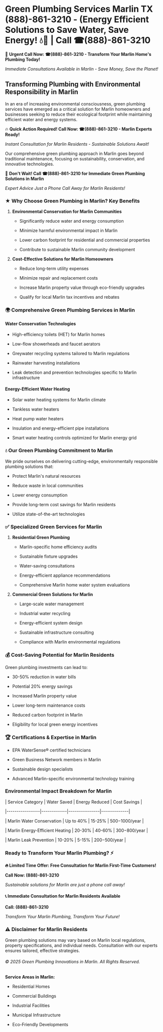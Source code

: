 # Green Plumbing Services Marlin TX (888)-861-3210 - (Energy Efficient Solutions to Save Water, Save Energy! 💧🌿 | Call ☎(888)-861-3210

🚨 **Urgent Call Now: ☎(888)-861-3210 - Transform Your Marlin Home's Plumbing Today!**
*Immediate Consultations Available in Marlin - Save Money, Save the Planet!*

## Transforming Plumbing with Environmental Responsibility in Marlin

In an era of increasing environmental consciousness, green plumbing services have emerged as a critical solution for Marlin homeowners and businesses seeking to reduce their ecological footprint while maintaining efficient water and energy systems. 

🔥 **Quick Action Required! Call Now: ☎(888)-861-3210 - Marlin Experts Ready!**
*Instant Consultation for Marlin Residents - Sustainable Solutions Await!*

Our comprehensive green plumbing approach in Marlin goes beyond traditional maintenance, focusing on sustainability, conservation, and innovative technologies.

🚨 **Don't Wait! Call ☎(888)-861-3210 for Immediate Green Plumbing Solutions in Marlin**
*Expert Advice Just a Phone Call Away for Marlin Residents!*

### ★ Why Choose Green Plumbing in Marlin? Key Benefits

1. **Environmental Conservation for Marlin Communities** 
   - Significantly reduce water and energy consumption
   - Minimize harmful environmental impact in Marlin
   - Lower carbon footprint for residential and commercial properties
   - Contribute to sustainable Marlin community development

2. **Cost-Effective Solutions for Marlin Homeowners** 
   - Reduce long-term utility expenses
   - Minimize repair and replacement costs
   - Increase Marlin property value through eco-friendly upgrades
   - Qualify for local Marlin tax incentives and rebates

### 🌍 Comprehensive Green Plumbing Services in Marlin

#### Water Conservation Technologies
- High-efficiency toilets (HET) for Marlin homes
- Low-flow showerheads and faucet aerators
- Greywater recycling systems tailored to Marlin regulations
- Rainwater harvesting installations
- Leak detection and prevention technologies specific to Marlin infrastructure

#### Energy-Efficient Water Heating
- Solar water heating systems for Marlin climate
- Tankless water heaters
- Heat pump water heaters
- Insulation and energy-efficient pipe installations
- Smart water heating controls optimized for Marlin energy grid

### 💧 Our Green Plumbing Commitment to Marlin

We pride ourselves on delivering cutting-edge, environmentally responsible plumbing solutions that:
- Protect Marlin's natural resources
- Reduce waste in local communities
- Lower energy consumption
- Provide long-term cost savings for Marlin residents
- Utilize state-of-the-art technologies

### ✅ Specialized Green Services for Marlin

1. **Residential Green Plumbing**
   - Marlin-specific home efficiency audits
   - Sustainable fixture upgrades
   - Water-saving consultations
   - Energy-efficient appliance recommendations
   - Comprehensive Marlin home water system evaluations

2. **Commercial Green Solutions for Marlin**
   - Large-scale water management
   - Industrial water recycling
   - Energy-efficient system design
   - Sustainable infrastructure consulting
   - Compliance with Marlin environmental regulations

### 💰 Cost-Saving Potential for Marlin Residents

Green plumbing investments can lead to:
- 30-50% reduction in water bills
- Potential 20% energy savings
- Increased Marlin property value
- Lower long-term maintenance costs
- Reduced carbon footprint in Marlin
- Eligibility for local green energy incentives

### 🏆 Certifications & Expertise in Marlin

- EPA WaterSense® certified technicians
- Green Business Network members in Marlin
- Sustainable design specialists
- Advanced Marlin-specific environmental technology training

### Environmental Impact Breakdown for Marlin

| Service Category | Water Saved | Energy Reduced | Cost Savings |
|-----------------|-------------|----------------|--------------|
| Marlin Water Conservation | Up to 40% | 15-25% | $500-$1000/year |
| Marlin Energy-Efficient Heating | 20-30% | 40-60% | $300-$800/year |
| Marlin Leak Prevention | 10-20% | 5-15% | $200-$500/year |

### Ready to Transform Your Marlin Plumbing? ⚡

**🔥 Limited Time Offer: Free Consultation for Marlin First-Time Customers!**

**Call Now: (888)-861-3210**
*Sustainable solutions for Marlin are just a phone call away!*

#### 📞 Immediate Consultation for Marlin Residents Available

**Call: (888)-861-3210**
*Transform Your Marlin Plumbing, Transform Your Future!*

### ⚠️ Disclaimer for Marlin Residents

Green plumbing solutions may vary based on Marlin local regulations, property specifications, and individual needs. Consultation with our experts ensures tailored, effective strategies.

###### © 2025 Green Plumbing Innovations in Marlin. All Rights Reserved.

**Service Areas in Marlin:** 
- Residential Homes
- Commercial Buildings
- Industrial Facilities
- Municipal Infrastructure
- Eco-Friendly Developments